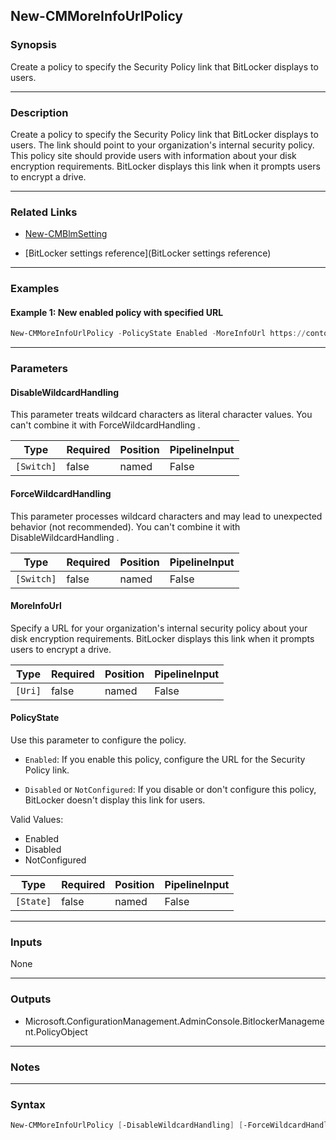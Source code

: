 New-CMMoreInfoUrlPolicy
-----------------------




### Synopsis
Create a policy to specify the Security Policy link that BitLocker displays to users.



---


### Description

Create a policy to specify the Security Policy link that BitLocker displays to users. The link should point to your organization's internal security policy. This policy site should provide users with information about your disk encryption requirements. BitLocker displays this link when it prompts users to encrypt a drive.



---


### Related Links
* [New-CMBlmSetting](New-CMBlmSetting)



* [BitLocker settings reference](BitLocker settings reference)





---


### Examples
#### Example 1: New enabled policy with specified URL
```PowerShell
New-CMMoreInfoUrlPolicy -PolicyState Enabled -MoreInfoUrl https://contoso.com/bdepolicy
```



---


### Parameters
#### **DisableWildcardHandling**

This parameter treats wildcard characters as literal character values. You can't combine it with ForceWildcardHandling .






|Type      |Required|Position|PipelineInput|
|----------|--------|--------|-------------|
|`[Switch]`|false   |named   |False        |



#### **ForceWildcardHandling**

This parameter processes wildcard characters and may lead to unexpected behavior (not recommended). You can't combine it with DisableWildcardHandling .






|Type      |Required|Position|PipelineInput|
|----------|--------|--------|-------------|
|`[Switch]`|false   |named   |False        |



#### **MoreInfoUrl**

Specify a URL for your organization's internal security policy about your disk encryption requirements. BitLocker displays this link when it prompts users to encrypt a drive.






|Type   |Required|Position|PipelineInput|
|-------|--------|--------|-------------|
|`[Uri]`|false   |named   |False        |



#### **PolicyState**

Use this parameter to configure the policy.


* `Enabled`: If you enable this policy, configure the URL for the Security Policy link.


* `Disabled` or `NotConfigured`: If you disable or don't configure this policy, BitLocker doesn't display this link for users.



Valid Values:

* Enabled
* Disabled
* NotConfigured






|Type     |Required|Position|PipelineInput|
|---------|--------|--------|-------------|
|`[State]`|false   |named   |False        |





---


### Inputs
None





---


### Outputs
* Microsoft.ConfigurationManagement.AdminConsole.BitlockerManagement.PolicyObject






---


### Notes




---


### Syntax
```PowerShell
New-CMMoreInfoUrlPolicy [-DisableWildcardHandling] [-ForceWildcardHandling] [-MoreInfoUrl <Uri>] [-PolicyState {Enabled | Disabled | NotConfigured}] [<CommonParameters>]
```

